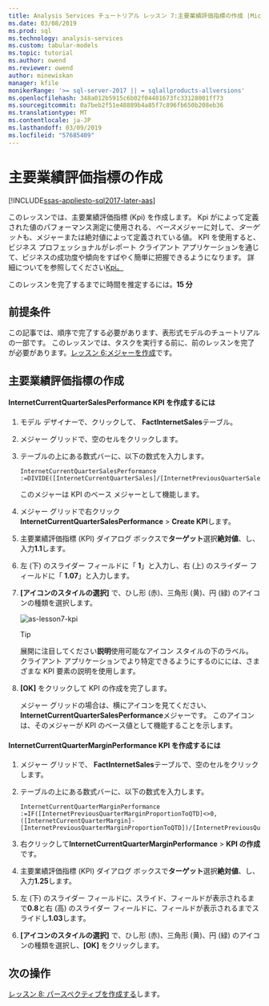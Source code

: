 ```yaml
---
title: Analysis Services チュートリアル レッスン 7:主要業績評価指標の作成 |Microsoft Docs
ms.date: 03/08/2019
ms.prod: sql
ms.technology: analysis-services
ms.custom: tabular-models
ms.topic: tutorial
ms.author: owend
ms.reviewer: owend
author: minewiskan
manager: kfile
monikerRange: '>= sql-server-2017 || = sqlallproducts-allversions'
ms.openlocfilehash: 348a012b5915c6b02f04481673fc33128001ff73
ms.sourcegitcommit: 0a7beb2f51e48889b4a85f7c896fb650b208eb36
ms.translationtype: MT
ms.contentlocale: ja-JP
ms.lasthandoff: 03/09/2019
ms.locfileid: "57685409"
---
```

# <a name="create-key-performance-indicators"></a>主要業績評価指標の作成

[!INCLUDE[ssas-appliesto-sql2017-later-aas](../../includes/ssas-appliesto-sql2017-later-aas.md)]

このレッスンでは、主要業績評価指標 (Kpi) を作成します。 Kpi がによって定義された値のパフォーマンス測定に使用される、*ベース*メジャーに対して、*ターゲット*も、メジャーまたは絶対値によって定義されている値。 KPI を使用すると、ビジネス プロフェッショナルがレポート クライアント アプリケーションを通じて、ビジネスの成功度や傾向をすばやく簡単に把握できるようになります。 詳細についてを参照してください[Kpi。](../tabular-models/kpis-ssas-tabular.md)
  
このレッスンを完了するまでに時間を推定するには。**15 分**  
  
## <a name="prerequisites"></a>前提条件  

この記事では、順序で完了する必要があります、表形式モデルのチュートリアルの一部です。 このレッスンでは、タスクを実行する前に、前のレッスンを完了が必要があります。[レッスン 6:メジャーを作成](../tutorial-tabular-1400/as-lesson-6-create-measures.md)です。   
  
## <a name="create-key-performance-indicators"></a>主要業績評価指標の作成  
  
#### <a name="to-create-an-internetcurrentquartersalesperformance-kpi"></a>InternetCurrentQuarterSalesPerformance KPI を作成するには  
  
1.  モデル デザイナーで、クリックして、 **FactInternetSales**テーブル。  
  
2.  メジャー グリッドで、空のセルをクリックします。  
  
3.  テーブルの上にある数式バーに、以下の数式を入力します。 
 
    ```  
    InternetCurrentQuarterSalesPerformance :=DIVIDE([InternetCurrentQuarterSales]/[InternetPreviousQuarterSalesProportionToQTD],BLANK())  
    ```

    このメジャーは KPI のベース メジャーとして機能します。  
  
4.  メジャー グリッドで右クリック**InternetCurrentQuarterSalesPerformance** > **Create KPI**します。   
  
5.  主要業績評価指標 (KPI) ダイアログ ボックスで**ターゲット**選択**絶対値**、し、入力**1.1**します。  
  
7.  左 (下) のスライダー フィールドに「 **1**」と入力し、右 (上) のスライダー フィールドに「 **1.07**」と入力します。  
  
8.  **[アイコンのスタイルの選択]** で、ひし形 (赤)、三角形 (黄)、円 (緑) のアイコンの種類を選択します。
  
    ![as-lesson7-kpi](../tutorial-tabular-1400/media/as-lesson7-kpi.png)
    
    > [!TIP]  
    > 展開に注目してください**説明**使用可能なアイコン スタイルの下のラベル。 クライアント アプリケーションでより特定できるようにするのにには、さまざまな KPI 要素の説明を使用します。  
  
9. **[OK]** をクリックして KPI の作成を完了します。  
  
    メジャー グリッドの場合は、横にアイコンを見てください、 **InternetCurrentQuarterSalesPerformance**メジャーです。 このアイコンは、そのメジャーが KPI のベース値として機能することを示します。  
  
#### <a name="to-create-an-internetcurrentquartermarginperformance-kpi"></a>InternetCurrentQuarterMarginPerformance KPI を作成するには  
  
1.  メジャー グリッドで、 **FactInternetSales**テーブルで、空のセルをクリックします。  
  
2.  テーブルの上にある数式バーに、以下の数式を入力します。  

    ```
    InternetCurrentQuarterMarginPerformance :=IF([InternetPreviousQuarterMarginProportionToQTD]<>0,([InternetCurrentQuarterMargin]-[InternetPreviousQuarterMarginProportionToQTD])/[InternetPreviousQuarterMarginProportionToQTD],BLANK())  
    ```
 
3.  右クリックして**InternetCurrentQuarterMarginPerformance** > **KPI の作成**です。  
  
4.  主要業績評価指標 (KPI) ダイアログ ボックスで**ターゲット**選択**絶対値**、し、入力**1.25**します。   
  
5.  左 (下) のスライダー フィールドに、スライド、フィールドが表示されるまで**0.8**と右 (高) のスライダー フィールドに、フィールドが表示されるまでスライドし**1.03**します。  
  
6.  **[アイコンのスタイルの選択]** で、ひし形 (赤)、三角形 (黄)、円 (緑) のアイコンの種類を選択し、**[OK]** をクリックします。  
  
## <a name="whats-next"></a>次の操作

[レッスン 8: パースペクティブを作成する](../tutorial-tabular-1400/as-lesson-8-create-perspectives.md)します。
  
  
